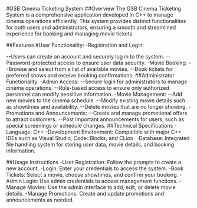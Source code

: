 #GSB Cinema Ticketing System
##Overview
The GSB Cinema Ticketing System is a comprehensive application developed in C++ to manage cinema operations efficiently. This system provides distinct functionalities for both users and administrators, ensuring a smooth and streamlined experience for booking and managing movie tickets.

##Features
#User Functionality:
-Registration and Login:

--Users can create an account and securely log in to the system.
--Password-protected access to ensure user data security.
-Movie Booking:
--Browse and select from a list of available movies.
--Book tickets for preferred shows and receive booking confirmations.
##Administrator Functionality:
-Admin Access:
--Secure login for administrators to manage cinema operations.
--Role-based access to ensure only authorized personnel can modify sensitive information.
-Movie Management:
--Add new movies to the cinema schedule.
--Modify existing movie details such as showtimes and availability.
--Delete movies that are no longer showing.
-Promotions and Announcements:
--Create and manage promotional offers to attract customers.
--Post important announcements for users, such as special screenings or schedule changes.
##Technical Specifications
-Language: C++
-Development Environment: Compatible with major C++ IDEs such as Visual Studio, Code::Blocks, and CLion.
-Database: Integrated file handling system for storing user data, movie details, and booking information.

##Usage Instructions
-User Registration: Follow the prompts to create a new account.
-Login: Enter your credentials to access the system.
-Book Tickets: Select a movie, choose showtimes, and confirm your booking.
-Admin Login: Use admin credentials to access management functions.
-Manage Movies: Use the admin interface to add, edit, or delete movie details.
-Manage Promotions: Create and update promotions and announcements as needed.
